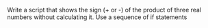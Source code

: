 Write a script that shows the sign (+ or -) of the
product of three real numbers without calculating it.
Use a sequence of if statements

